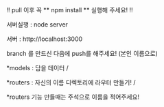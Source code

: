 !! pull 이후 꼭 ** npm install ** 실행해 주세요! !!

서버실행 : node server

서버 : http://localhost:3000

branch 를 만드신 다음에 push를 해주세요! (본인 이름으로)

*models : 담을 데이터 /

*routers : 자신의 이름 디렉토리에 라우터 만들기! /

*routers 기능 만들때는 주석으로 이름을 적어주세요!